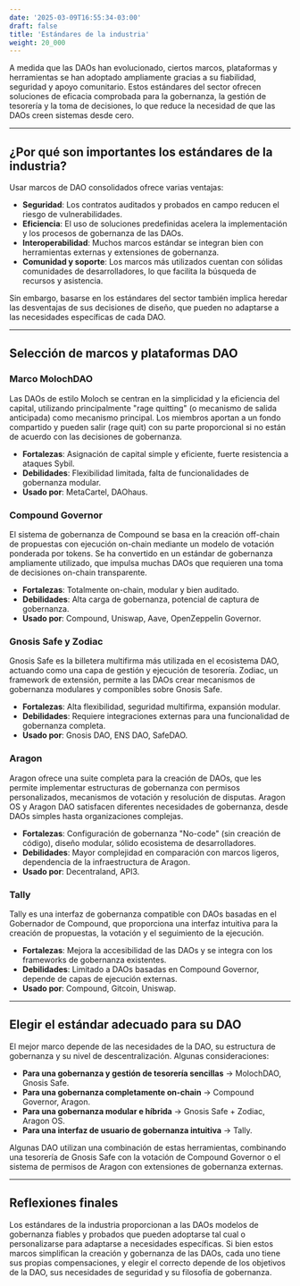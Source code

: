 ```yaml
---
date: '2025-03-09T16:55:34-03:00'
draft: false
title: 'Estándares de la industria'
weight: 20_000
---
```


A medida que las DAOs han evolucionado, ciertos marcos, plataformas y herramientas se han adoptado ampliamente gracias a su fiabilidad, seguridad y apoyo comunitario. Estos estándares del sector ofrecen soluciones de eficacia comprobada para la gobernanza, la gestión de tesorería y la toma de decisiones, lo que reduce la necesidad de que las DAOs creen sistemas desde cero.

---

## **¿Por qué son importantes los estándares de la industria?**

Usar marcos de DAO consolidados ofrece varias ventajas:

- **Seguridad**: Los contratos auditados y probados en campo reducen el riesgo de vulnerabilidades.
- **Eficiencia**: El uso de soluciones predefinidas acelera la implementación y los procesos de gobernanza de las DAOs.
- **Interoperabilidad**: Muchos marcos estándar se integran bien con herramientas externas y extensiones de gobernanza.
- **Comunidad y soporte**: Los marcos más utilizados cuentan con sólidas comunidades de desarrolladores, lo que facilita la búsqueda de recursos y asistencia.

Sin embargo, basarse en los estándares del sector también implica heredar las desventajas de sus decisiones de diseño, que pueden no adaptarse a las necesidades específicas de cada DAO.

---

## **Selección de marcos y plataformas DAO**

### **Marco MolochDAO**

Las DAOs de estilo Moloch se centran en la simplicidad y la eficiencia del capital, utilizando principalmente "rage quitting" (o mecanismo de salida anticipada) como mecanismo principal. Los miembros aportan a un fondo compartido y pueden salir (rage quit) con su parte proporcional si no están de acuerdo con las decisiones de gobernanza.

- **Fortalezas**: Asignación de capital simple y eficiente, fuerte resistencia a ataques Sybil.
- **Debilidades**: Flexibilidad limitada, falta de funcionalidades de gobernanza modular.
- **Usado por**: MetaCartel, DAOhaus.

### **Compound Governor**

El sistema de gobernanza de Compound se basa en la creación off-chain de propuestas con ejecución on-chain mediante un modelo de votación ponderada por tokens. Se ha convertido en un estándar de gobernanza ampliamente utilizado, que impulsa muchas DAOs que requieren una toma de decisiones on-chain transparente.

- **Fortalezas**: Totalmente on-chain, modular y bien auditado. 
- **Debilidades**: Alta carga de gobernanza, potencial de captura de gobernanza.
- **Usado por**: Compound, Uniswap, Aave, OpenZeppelin Governor.

### **Gnosis Safe y Zodiac**

Gnosis Safe es la billetera multifirma más utilizada en el ecosistema DAO, actuando como una capa de gestión y ejecución de tesorería. Zodiac, un framework de extensión, permite a las DAOs crear mecanismos de gobernanza modulares y componibles sobre Gnosis Safe.

- **Fortalezas**: Alta flexibilidad, seguridad multifirma, expansión modular.
- **Debilidades**: Requiere integraciones externas para una funcionalidad de gobernanza completa.
- **Usado por**: Gnosis DAO, ENS DAO, SafeDAO.

### **Aragon**

Aragon ofrece una suite completa para la creación de DAOs, que les permite implementar estructuras de gobernanza con permisos personalizados, mecanismos de votación y resolución de disputas. Aragon OS y Aragon DAO satisfacen diferentes necesidades de gobernanza, desde DAOs simples hasta organizaciones complejas.

- **Fortalezas**: Configuración de gobernanza "No-code" (sin creación de código), diseño modular, sólido ecosistema de desarrolladores.
- **Debilidades**: Mayor complejidad en comparación con marcos ligeros, dependencia de la infraestructura de Aragon.
- **Usado por**: Decentraland, API3.

### **Tally**

Tally es una interfaz de gobernanza compatible con DAOs basadas en el Gobernador de Compound, que proporciona una interfaz intuitiva para la creación de propuestas, la votación y el seguimiento de la ejecución.

- **Fortalezas**: Mejora la accesibilidad de las DAOs y se integra con los frameworks de gobernanza existentes.
- **Debilidades**: Limitado a DAOs basadas en Compound Governor, depende de capas de ejecución externas.
- **Usado por**: Compound, Gitcoin, Uniswap.

---

## **Elegir el estándar adecuado para su DAO**

El mejor marco depende de las necesidades de la DAO, su estructura de gobernanza y su nivel de descentralización. Algunas consideraciones:

- **Para una gobernanza y gestión de tesorería sencillas** → MolochDAO, Gnosis Safe.
- **Para una gobernanza completamente on-chain** → Compound Governor, Aragon.
- **Para una gobernanza modular e híbrida** → Gnosis Safe + Zodiac, Aragon OS.
- **Para una interfaz de usuario de gobernanza intuitiva** → Tally.

Algunas DAO utilizan una combinación de estas herramientas, combinando una tesorería de Gnosis Safe con la votación de Compound Governor o el sistema de permisos de Aragon con extensiones de gobernanza externas.

---

## **Reflexiones finales**

Los estándares de la industria proporcionan a las DAOs modelos de gobernanza fiables y probados que pueden adoptarse tal cual o personalizarse para adaptarse a necesidades específicas. Si bien estos marcos simplifican la creación y gobernanza de las DAOs, cada uno tiene sus propias compensaciones, y elegir el correcto depende de los objetivos de la DAO, sus necesidades de seguridad y su filosofía de gobernanza.